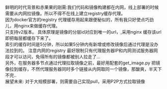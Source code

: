 鲜明的时代背景和赤果果的刚需:我们代码和镜像构建都在内网，线上部署的时候需要从内网拉镜像。所以不得不在线上建立registry缓存代理。      
因为docker官方的registry 代理缓存用起来跟便秘似的，所有我只好使点巧劲儿，用nginx来做缓存代理。    
只支持v2版本。
具体原理是镜像的分层id对应到唯一的url，,采用nginx 缓存该url即把每层都缓存下来了。   
索引的缓存时间是5分钟，所以如果5分钟内有新增或修改镜像后通过代理是没办法拉到的。
注意内网的registry 最好限制只有代理服务器IP和内网测试服务器网段才可以访问，免得所有的镜像都被别人拉走了...   
另外，在服务器多节点通过代理拉取镜像之前，最好用配套的get_image.py 把镜像拉到缓存，不然代理服务器同时多个链接从内网取同一个镜像，那酸爽，半天下不完..   
展望未来: 对于大规模部署，则需要自己实现pull，采用P2P方式拉取镜像
